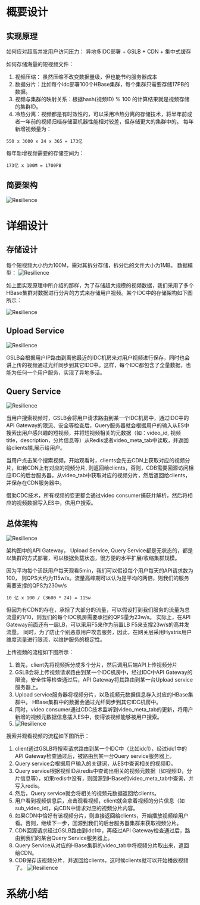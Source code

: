 # 概要设计
## 实现原理
如何应对超高并发用户访问压力：
异地多IDC部署 + GSLB + CDN + 集中式缓存


如何存储海量的短视频文件：
1. 视频压缩： 虽然压缩不改变数据量级，但也能节约服务器成本
2. 数据分片：比如每个idc部署100个HBase集群，每个集群只需要存储17PB的数据。
3. 视频与集群的映射关系：根据hash(视频ID) % 100 的计算结果就是视频存储的集群ID。 
4. 冷热分离：视频都是有时效性的，可以采用冷热分离的存储技术，将半年前或者一年前的视频归档存储至机器性能相对较差，但存储更大的集群中的。
每年新增视频量为：
```shell
550 x 3600 x 24 x 365 = 173亿
```
每年新增视频需要的存储空间为：
```shell
173亿 x 100M = 1700PB
```

## 简要架构
![Resilience](./../pictures/short_video/brief.drawio.png)

# 详细设计
## 存储设计
每个短视频大小约为100M，需对其拆分存储，拆分后的文件大小为1MB。
数据模型：
![Resilience](./../pictures/short_video/er.drawio.png)

如上面实现原理中所介绍的那样，为了存储超大规模的视频数据，我们采用了多个HBase集群对数据进行分片的方式来存储用户视频。某个IDC中的存储架构如下图所示：

![Resilience](./../pictures/short_video/db.drawio.png)


## Upload Service
![Resilience](./../pictures/short_video/upload.drawio.png)

GSLB会根据用户IP路由到离他最近的IDC机房来对用户视频进行保存，同时也会讲上传的视频通过光纤同步到其它IDC中。这样，每个IDC都包含了全量数据，也能为任何一个用户服务，实现了异地多活。

## Query Service
![Resilience](./../pictures/short_video/query.drawio.png)

当用户搜索视频时，GSLB会将用户请求路由到某一个IDC机房中，通过IDC中的API Gateway的限流、安全等检查后，Query服务器就会根据用户的输入从ES中搜索出用户感兴趣的短视频，并将短视频相关的元数据（如：video_id, 视频title，description，分片信息等）从Redis或者video_meta_tab中读取，并返回给clients端,展示给用户。

当用户点击某个搜索视频，开始观看时，clients会先去CDN上获取对应的视频分片，如若CDN上有对应的视频分片, 则返回给clients，否则，CDB需要回源访问相应IDC的后台服务器，从video_tab中获取对应的视频分片，然后返回给clients，并保存在CDN服务器中。

借助CDC技术，所有视频的变更都会通过video consumer捕获并解析，然后将相应的视频数据写入ES中，供用户搜索。

## 总体架构
![Resilience](./../pictures/short_video/final.drawio.png)

架构图中的API Gateway， Upload Service, Query Service都是无状态的，都是以集群的方式部署，可以根据负载状态，很方便的水平扩展/收缩集群规模。


因为平均每个活跃用户每天观看5min，我们可以假设每个用户每天的API请求数为100， 则QPS大约为115w/s。流量高峰期可以认为是平均的两倍，则我们的服务需要支撑的QPS为230w/s
```shell
10 亿 x 100 / (3600 * 24) = 115w
```
但因为有CDN的存在，承担了大部分的流量，可以假设打到我们服务的流量为总流量的1/10，则我们的每个IDC机房需要承担的QPS量为23w/s。
实际上，在API Gateway前面还有一层LB，可以采用F5来作为前置LB F5来支撑23w/s的高并发流量。
同时，为了防止个别恶意用户攻击服务，因此，在网关层采用Hystrix用户维度流量进行限流，以维护服务的稳定性。


上传视频的流程如下图所示：
1. 首先，client先将视频拆分成多个分片，然后调用后端API上传视频分片
2. GSLB会将上传视频请求路由到某一个IDC机房中，经过IDC中API Gateway的限流，安全性等检查通过后，API Gateway将其路由到某一台Upload service 服务器上。
3. Upload service服务器将视频分片，以及视频元数据信息存入对应的HBase集群中。 HBase集群中的数据会通过光纤同步到其它IDC机房中。
4. 同时，video consumer通过CDC技术监听到video_meta_tab的更新，将用户新增的视频元数据信息插入ES中，使得该视频能够被用户搜索。
5. ![Resilience](./../pictures/short_video/upload_flow.drawio.png)



搜索并观看视频的流程如下图所示：
1. client通过GSLB将搜索请求路由到某一个IDC中（比如idc1），经过idc1中的API Gateway检查通过后，被路由到某一台Query service服务器上。
2. Query service会根据用户输入的关键词，从ES中查询相关的视频ID。
3. Query service根据视频ID从redis中查询出相关的视频元数据（如视频ID，分片信息等），如果redis中没有，则回源到HBase的video_meta_tab中查询，并写入redis。
4. 然后，Query service就会将相关的视频元数据返回给clients。
5. 用户看到视频信息后，点击观看视频，client就会拿着视频的分片信息（如sub_video_id)，向CDN中请求对应的视频分片内容。
6. 如果CDN中恰好有该视频分片，则直接返回给clients，开始播放视频给用户看。否则，继续下一步，回源到我们的后台服务器集群来获取视频分片。
7. CDN回源请求经过GSLB路由到idc1中，再经过API Gateway检查通过后，路由到我们的某台Query Service服务器上。
8. Query Service从对应的HBase集群的video_tab中将视频分片取出来，返回给CDN。
9. CDB保存该视频分片，并返回给clients，这时候clients就可以开始播放视频了。
![Resilience](./../pictures/short_video/search_watch_flow.drawio.png)


# 系统小结

